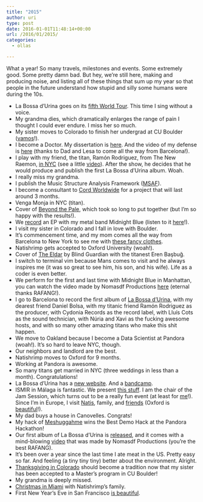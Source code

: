 ```yaml
---
title: "2015"
author: uri
type: post
date: 2016-01-01T11:48:14+00:00
url: /2016/01/2015/
categories:
  - ollas

---
```

What a year! So many travels, milestones and events. Some extremely good. Some pretty damn bad. But hey, we&#8217;re still here, making and producing noise, and listing all of these things that sum up my year so that people in the future understand how stupid and silly some humans were during the 10s.

  * La Bossa d&#8217;Urina goes on its [fifth World Tour][1]. This time I sing without a voice.
  * My grandma dies, which dramatically enlarges the range of pain I thought I could ever endure. I miss her so much.
  * My sister moves to Colorado to finish her undergrad at CU Boulder ([vamos][2]!).
  * I become a Doctor. My dissertation is [here][3]. And the video of my defense is [here][4] (thanks to Dad and Lesa to come all the way from Barcelona!).
  * I play with my friend, the titan, Ramón Rodriguez, from The New Raemon, [in NYC][5] (see a little [video][6]). After the show, he decides that he would produce and publish the first La Bossa d&#8217;Urina album. Woah.
  * I really miss my grandma.
  * I publish the Music Structure Analysis Framework ([MSAF][7]).
  * I become a consultant to [Cord Worldwide][8] for a project that will last around 3 months.
  * Venga Monja in NYC (titan).
  * Cover of [Beyond the Pale][9], which took so long to put together (but I&#8217;m so happy with the results!).
  * We [record][10] an EP with my metal band Midnight Blue (listen to it [here][11]!).
  * I visit my sister in Colorado and I fall in love with Boulder.
  * It&#8217;s commencement time, and my mom comes all the way from Barcelona to New York to see me with [these fancy clothes][12].
  * Natishrimp gets accepted to Oxford University (woah!).
  * Cover of [The Eldar][13] by Blind Guardian with the titanest Eren Başbuğ.
  * I switch to terminal vim because Mans comes to visit and he always inspires me (it was so great to see him, his son, and his wife). Life as a coder is even better.
  * We perform for the first and last time with Midnight Blue in Manhattan, you can watch the video made by Nomasdf Productions [here][14] (eternal thanks RAFANG!).
  * I go to Barcelona to record the first album of [La Bossa d&#8217;Urina][15], with my dearest friend Daniel Bolsa, with my titanic friend Ramón Rodriguez as the producer, with Cydonia Records as the record label, with Lluís Cots as the sound technician, with Núria and Xavi as the fucking awesome hosts, and with so many other amazing titans who make this shit happen.
  * We move to Oakland because I become a Data Scientist at Pandora (woah!). It&#8217;s so hard to leave NYC, though.
  * Our neighbors and landlord are the best.
  * Natishrimp moves to Oxford for 9 months.
  * Working at Pandora is awesome.
  * So many titans get married in NYC (three weddings in less than a month). Congratulations!
  * La Bossa d&#8217;Urina has a [new website][16]. And a [bandcamp][17].
  * ISMIR in Málaga is fantastic. We present [this stuff][18]. I am the chair of the Jam Session, which turns out to be a really fun event (at least for [me][19]!). Since I&#8217;m in Europe, I visit [Natis][20], family, and [friends][21] (Oxford is [beautiful][22]!).
  * My dad buys a house in Canovelles. Congrats!
  * My hack of [Meshuggahme][23] wins the Best Demo Hack at the Pandora Hackathon!
  * Our first album of La Bossa d&#8217;Urina is [released][24], and it comes with a mind-blowing [video][25] that was made by Nomasdf Productions (you&#8217;re the best RAFANG).
  * It&#8217;s been over a year since the last time I ate meat in the US. Pretty easy so far. And feeling (a tiny tiny tiny) better about the environment. Alright.
  * [Thanksgiving in Colorado][26] should become a tradition now that my sister has been accepted to a Master&#8217;s program in CU Boulder!
  * My grandma is deeply missed.
  * [Christmas in Miami][27] with Natishrimp&#8217;s family.
  * First New Year&#8217;s Eve in San Francisco [is beautiful][28].

 [1]: /2015/01/la-bossa-durina-world-tour-2015/
 [2]: https://www.instagram.com/p/1U6BTXKBhL/?taken-by=urinieto
 [3]: http://marl.smusic.nyu.edu/nieto/publications/Nieto-Dissertation.pdf
 [4]: https://www.youtube.com/watch?v=l7cu9aFKt-g&feature=youtu.be
 [5]: /2015/03/playing-with-the-new-raemon-in-nyc/
 [6]: https://www.youtube.com/watch?v=5MCq9nM-V4M
 [7]: https://github.com/urinieto/msaf
 [8]: http://www.cordww.com/
 [9]: /2015/06/beyond-the-pale-pain-of-salvation-cover/
 [10]: https://www.instagram.com/p/1F90qTqBsJ/?taken-by=urinieto
 [11]: https://midnightblue.bandcamp.com/releases
 [12]: https://www.instagram.com/p/2uE6c0JEcQ/?taken-by=natishrimp
 [13]: https://www.youtube.com/watch?v=hpIf39DgyuU
 [14]: http://productions.nomasdf.com/index.php?c=midblue
 [15]: http://labossadurina.com/
 [16]: http://labossadurina.com
 [17]: https://labossadurina.bandcamp.com
 [18]: http://marl.smusic.nyu.edu/nieto/publications/ISMIR2015-McFeeNietoBello.pdf
 [19]: https://www.instagram.com/p/9dcWlrKBv0/?taken-by=urinieto
 [20]: https://www.instagram.com/p/9PHTSUKBpz/?taken-by=urinieto
 [21]: https://www.instagram.com/p/9ij3YoqBkZ/?taken-by=urinieto
 [22]: https://www.instagram.com/p/-AUnmwpEVx/?taken-by=natishrimp
 [23]: https://github.com/urinieto/meshuggahme/
 [24]: http://labossadurina.com/2015/11/17/escoltar-la-bossa-durina/
 [25]: https://www.youtube.com/watch?v=nM4J1pwtTh8
 [26]: https://www.instagram.com/p/-myGUKKBt3/?taken-by=urinieto
 [27]: https://www.instagram.com/p/_rwjyYKBj7/?taken-by=urinieto
 [28]: https://www.instagram.com/p/__VQ0vKBi1/?taken-by=urinieto